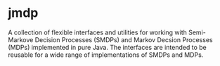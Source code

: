 # jmdp

A collection of flexible interfaces and utilities for working with Semi-Markove Decision Processes (SMDPs) and Markov Decsion Processes (MDPs) implemented in pure Java. The interfaces are intended to be reusable for a wide range of implementations of SMDPs and MDPs.
